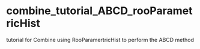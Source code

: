 # combine_tutorial_ABCD_rooParametricHist
tutorial for Combine using RooParamertricHist to perform the ABCD method
